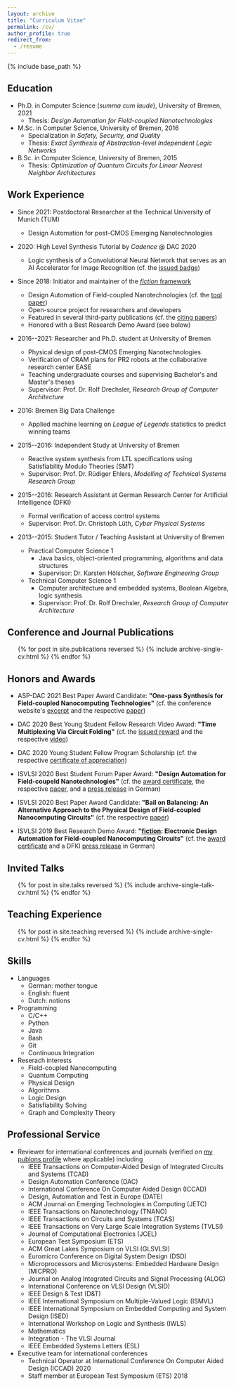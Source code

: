 ```yaml
---
layout: archive
title: "Curriculum Vitae"
permalink: /cv/
author_profile: true
redirect_from:
  - /resume
---
```


{% include base_path %}

## Education

* Ph.D. in Computer Science (_summa cum laude_), University of Bremen, 2021
  * Thesis: _Design Automation for Field-coupled Nanotechnologies_
* M.Sc. in Computer Science, University of Bremen, 2016
  * Specialization in _Safety, Security, and Quality_
  * Thesis: _Exact Synthesis of Abstraction-level Independent Logic Networks_
* B.Sc. in Computer Science, University of Bremen, 2015
  * Thesis: _Optimization of Quantum Circuits for Linear Nearest Neighbor Architectures_

## Work Experience

* Since 2021: Postdoctoral Researcher at the Technical University of Munich (TUM)
  * Design Automation for post-CMOS Emerging Nanotechnologies

* 2020: High Level Synthesis Tutorial by _Cadence_ @ DAC 2020
  * Logic synthesis of a Convolutional Neural Network that serves as an AI Accelerator for Image Recognition (cf. the [issued badge](https://www.credly.com/badges/2533bfee-654b-4a28-9ef9-d44b68903ea5))
  
* Since 2018: Initiator and maintainer of the [_fiction_ framework](https://github.com/marcelwa/fiction)
  * Design Automation of Field-coupled Nanotechnologies (cf. the [tool paper](https://arxiv.org/pdf/1905.02477.pdf))
  * Open-source project for researchers and developers
  * Featured in several third-party publications (cf. the [citing papers](https://scholar.google.de/scholar?oi=bibs&hl=de&authuser=1&cites=6148414860275726732&as_sdt=5))
  * Honored with a Best Research Demo Award (see below)
  
* 2016--2021: Researcher and Ph.D. student at University of Bremen
  * Physical design of post-CMOS Emerging Nanotechnologies
  * Verification of CRAM plans for PR2 robots at the collaborative research center EASE
  * Teaching undergraduate courses and supervising Bachelor's and Master's theses
  * Supervisor: Prof. Dr. Rolf Drechsler, _Research Group of Computer Architecture_

* 2016: Bremen Big Data Challenge
  * Applied machine learning on _League of Legends_ statistics to predict winning teams

* 2015--2016: Independent Study at University of Bremen
  * Reactive system synthesis from LTL specifications using Satisfiability Modulo Theories (SMT)
  * Supervisor: Prof. Dr. Rüdiger Ehlers, _Modelling of Technical Systems Research Group_

* 2015--2016: Research Assistant at German Research Center for Artificial Intelligence (DFKI)
  * Formal verification of access control systems
  * Supervisor: Prof. Dr. Christoph Lüth, _Cyber Physical Systems_

* 2013--2015: Student Tutor / Teaching Assistant at University of Bremen
  * Practical Computer Science 1
    * Java basics, object-oriented programming, algorithms and data structures
    * Supervisor: Dr. Karsten Hölscher, _Software Engineering Group_
  * Technical Computer Science 1
    * Computer architecture and embedded systems, Boolean Algebra, logic synthesis
    * Supervisor: Prof. Dr. Rolf Drechsler, _Research Group of Computer Architecture_

## Conference and Journal Publications

  <ul>{% for post in site.publications reversed %}
    {% include archive-single-cv.html %}
  {% endfor %}</ul>

## Honors and Awards

* ASP-DAC 2021 Best Paper Award Candidate: **"One-pass Synthesis for Field-coupled Nanocomputing Technologies"** (cf. the conference website's [excerpt](https://marcelwa.github.io/files/2021_ASP-DAC_Best_Paper_Candidate.png) and the respective [paper](https://marcelwa.github.io/files/2021_001.pdf))

* DAC 2020 Best Young Student Fellow Research Video Award: **"Time Multiplexing Via Circuit Folding"** (cf. the [issued reward](https://marcelwa.github.io/files/2020_DAC_YFP_Research_Video_Award.jpg) and the respective [video](https://drive.google.com/file/d/1W9rxeAM0fTMGeCDA4AEnpbKBZnImbbyI/view?usp=sharing))

* DAC 2020 Young Student Fellow Program Scholarship (cf. the respective [certificate of appreciation](https://marcelwa.github.io/files/2020_DAC_YFP_CoA.pdf))

* ISVLSI 2020 Best Student Forum Paper Award: **"Design Automation for Field-coupeld Nanotechnologies"** (cf. the [award certificate](https://marcelwa.github.io/files/2020_ISVLSI_SRF_Award.pdf), the respective [paper](https://marcelwa.github.io/files/2020_004.pdf), and a [press release](https://www.uni-bremen.de/fb3/der-fachbereich/news-detailansicht/auszeichnung-fuer-dissertation-ueber-nanotechnologie) in German)

* ISVLSI 2020 Best Paper Award Candidate: **"Bail on Balancing: An Alternative Approach to the Physical Design of Field-coupled Nanocomputing Circuits"** (cf. the respective [paper](https://marcelwa.github.io/files/2020_003.pdf))

* ISVLSI 2019 Best Research Demo Award: **"[fiction](https://github.com/marcelwa/fiction): Electronic Design Automation for Field-coupled Nanocomputing Circuits"** (cf. the [award certificate](https://marcelwa.github.io/files/2019_ISVLSI_Best_Research_Demo_Award.jpg) and a DFKI [press release](https://www.dfki.de/web/news/detail/News/mehr-als-nur-fiktion-entwurfswerkzeug-fuer-nanotechnologie-fiction-mit-best-research-demo-award-ausg/) in German)

## Invited Talks

  <ul>{% for post in site.talks reversed %}
    {% include archive-single-talk-cv.html %}
  {% endfor %}</ul>

## Teaching Experience

  <ul>{% for post in site.teaching reversed %}
    {% include archive-single-cv.html %}
  {% endfor %}</ul> 

## Skills

* Languages
  * German: mother tongue
  * English: fluent
  * Dutch: notions
* Programming
  * C/C++
  * Python
  * Java
  * Bash
  * Git
  * Continuous Integration
* Reserach interests
  * Field-coupled Nanocomputing
  * Quantum Computing
  * Physical Design
  * Algorithms
  * Logic Design
  * Satisfiability Solving
  * Graph and Complexity Theory

## Professional Service

* Reviewer for international conferences and journals (verified on [my publons profile](https://publons.com/researcher/4379393/marcel-walter/peer-review/) where applicable) including
  * IEEE Transactions on Computer-Aided Design of Integrated Circuits and Systems (TCAD)
  * Design Automation Conference (DAC)
  * International Conference On Computer Aided Design (ICCAD)
  * Design, Automation and Test in Europe (DATE)
  * ACM Journal on Emerging Technologies in Computing (JETC)
  * IEEE Transactions on Nanotechnology (TNANO)
  * IEEE Transactions on Circuits and Systems (TCAS)
  * IEEE Transactions on Very Large Scale Integration Systems (TVLSI)
  * Journal of Computational Electronics (JCEL)
  * European Test Symposium (ETS)
  * ACM Great Lakes Symposium on VLSI (GLSVLSI)
  * Euromicro Conference on Digital System Design (DSD)
  * Microprocessors and Microsystems: Embedded Hardware Design (MICPRO)
  * Journal on Analog Integrated Circuits and Signal Processing (ALOG)
  * International Conference on VLSI Design (VLSID)
  * IEEE Design & Test (D&T)
  * IEEE International Symposium on Multiple-Valued Logic (ISMVL)
  * IEEE International Symposium on Embedded Computing and System Design (ISED)
  * International Workshop on Logic and Synthesis (IWLS)
  * Mathematics
  * Integration - The VLSI Journal
  * IEEE Embedded Systems Letters (ESL)
* Executive team for international conferences
  * Technical Operator at International Conference On Computer Aided Design (ICCAD) 2020
  * Staff member at European Test Symposium (ETS) 2018
